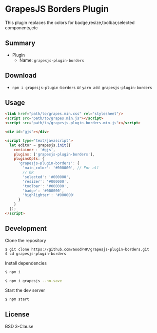 # GrapesJS Borders Plugin

This plugin replaces the colors for badge,resize,toolbar,selected components,etc

## Summary

* Plugin
  * Name: `grapesjs-plugin-borders`



## Download

* `npm i grapesjs-plugin-borders` or `yarn add grapesjs-plugin-borders`



## Usage

```html
<link href="path/to/grapes.min.css" rel="stylesheet"/>
<script src="path/to/grapes.min.js"></script>
<script src="path/to/grapesjs-plugin-borders.min.js"></script>

<div id="gjs"></div>

<script type="text/javascript">
  let editor = grapesjs.init({
    container : '#gjs',
    plugins: ['grapesjs-plugin-borders'],
    pluginsOpts: {
      'grapesjs-plugin-borders': {
        'main_color': '#000000', // For all
        // OR
        'selected': '#000000',
        'resizer': '#000000',
        'toolbar': '#000000',
        'badge': '#000000',
        'highlighter': '#000000'
      }
    }
  });
</script>
```



## Development

Clone the repository

```sh
$ git clone https://github.com/GoodPHP/grapesjs-plugin-borders.git
$ cd grapesjs-plugin-borders
```

Install dependencies

```sh
$ npm i
```

```sh
$ npm i grapesjs --no-save
```

Start the dev server

```sh
$ npm start
```


## License

BSD 3-Clause
